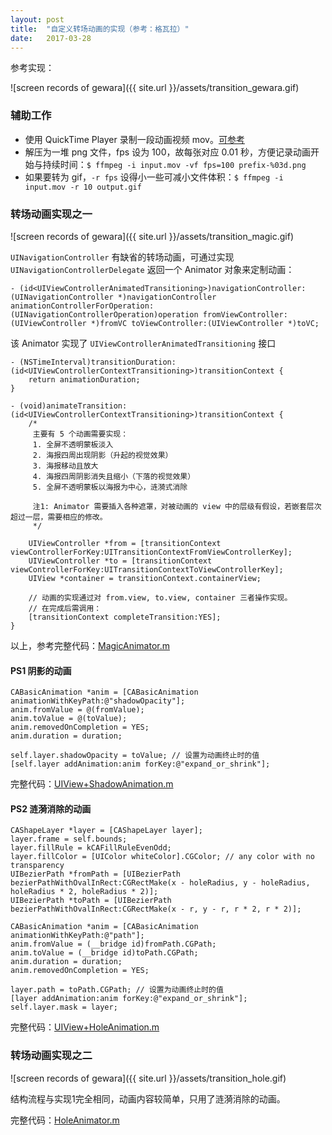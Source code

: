 ```yaml
---
layout: post
title:  "自定义转场动画的实现（参考：格瓦拉）"
date:   2017-03-28
---
```


参考实现：

![screen records of gewara]({{ site.url }}/assets/transition_gewara.gif)

### 辅助工作

* 使用 QuickTime Player 录制一段动画视频 mov。[可参考](http://osxdaily.com/2016/02/15/howto-record-iphone-screen-mac-quicktime/)
* 解压为一堆 png 文件，fps 设为 100，故每张对应 0.01 秒，方便记录动画开始与持续时间：`$ ffmpeg -i input.mov -vf fps=100 prefix-%03d.png`
* 如果要转为 gif，`-r fps` 设得小一些可减小文件体积：`$ ffmpeg -i input.mov -r 10 output.gif`


### 转场动画实现之一

![screen records of gewara]({{ site.url }}/assets/transition_magic.gif)

`UINavigationController` 有缺省的转场动画，可通过实现 `UINavigationControllerDelegate` 返回一个 Animator 对象来定制动画：

```objc
- (id<UIViewControllerAnimatedTransitioning>)navigationController:(UINavigationController *)navigationController animationControllerForOperation:(UINavigationControllerOperation)operation fromViewController:(UIViewController *)fromVC toViewController:(UIViewController *)toVC;
```

该 Animator 实现了 `UIViewControllerAnimatedTransitioning` 接口

```obj-c
- (NSTimeInterval)transitionDuration:(id<UIViewControllerContextTransitioning>)transitionContext {
	return animationDuration;
}

- (void)animateTransition:(id<UIViewControllerContextTransitioning>)transitionContext {
    /*
     主要有 5 个动画需要实现：
     1. 全屏不透明蒙板淡入
     2. 海报四周出现阴影（升起的视觉效果）
     3. 海报移动且放大
     4. 海报四周阴影消失且缩小（下落的视觉效果）
     5. 全屏不透明蒙板以海报为中心，涟漪式消除

     注1: Animator 需要插入各种遮罩，对被动画的 view 中的层级有假设，若嵌套层次超过一层，需要相应的修改。
     */
     
    UIViewController *from = [transitionContext viewControllerForKey:UITransitionContextFromViewControllerKey];
    UIViewController *to = [transitionContext viewControllerForKey:UITransitionContextToViewControllerKey];
    UIView *container = transitionContext.containerView;
    
    // 动画的实现通过对 from.view, to.view, container 三者操作实现。
    // 在完成后需调用：
    [transitionContext completeTransition:YES];
}
```

以上，参考完整代码：[MagicAnimator.m](https://github.com/shyang/CustomTransition/blob/master/CustomTransition/MagicAnimator.m)

#### PS1 阴影的动画
```
CABasicAnimation *anim = [CABasicAnimation animationWithKeyPath:@"shadowOpacity"];
anim.fromValue = @(fromValue);
anim.toValue = @(toValue);
anim.removedOnCompletion = YES;
anim.duration = duration;

self.layer.shadowOpacity = toValue; // 设置为动画终止时的值
[self.layer addAnimation:anim forKey:@"expand_or_shrink"];
```

完整代码：[UIView+ShadowAnimation.m](https://github.com/shyang/CustomTransition/blob/master/CustomTransition/UIView%2BShadowAnimation.m)

#### PS2 涟漪消除的动画
```
CAShapeLayer *layer = [CAShapeLayer layer];
layer.frame = self.bounds;
layer.fillRule = kCAFillRuleEvenOdd;
layer.fillColor = [UIColor whiteColor].CGColor; // any color with no transparency
UIBezierPath *fromPath = [UIBezierPath bezierPathWithOvalInRect:CGRectMake(x - holeRadius, y - holeRadius, holeRadius * 2, holeRadius * 2)];
UIBezierPath *toPath = [UIBezierPath bezierPathWithOvalInRect:CGRectMake(x - r, y - r, r * 2, r * 2)];
    
CABasicAnimation *anim = [CABasicAnimation animationWithKeyPath:@"path"];
anim.fromValue = (__bridge id)fromPath.CGPath;
anim.toValue = (__bridge id)toPath.CGPath;
anim.duration = duration;
anim.removedOnCompletion = YES;

layer.path = toPath.CGPath; // 设置为动画终止时的值
[layer addAnimation:anim forKey:@"expand_or_shrink"];
self.layer.mask = layer;
```

完整代码：[UIView+HoleAnimation.m](https://github.com/shyang/CustomTransition/blob/master/CustomTransition/UIView%2BHoleAnimation.m)

### 转场动画实现之二

![screen records of gewara]({{ site.url }}/assets/transition_hole.gif)

结构流程与实现1完全相同，动画内容较简单，只用了涟漪消除的动画。

完整代码：[HoleAnimator.m](https://github.com/shyang/CustomTransition/blob/master/CustomTransition/HoleAnimator.m)